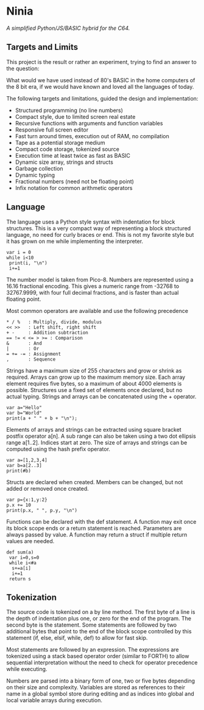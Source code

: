 # Ninia
*A simplified Python/JS/BASIC hybrid for the C64.*

## Targets and Limits

This project is the result or rather an experiment, trying to find an answer to the question:

What would we have used instead of 80's BASIC in the home computers of the 8 bit era, if we would have known and loved all the languages of today.

The following targets and limitations, guided the design and implementation:

* Structured programming (no line numbers)
* Compact style, due to limited screen real estate
* Recursive functions with arguments and function variables
* Responsive full screen editor
* Fast turn around times, execution out of RAM, no compilation
* Tape as a potential storage medium
* Compact code storage, tokenized source
* Execution time at least twice as fast as BASIC
* Dynamic size array, strings and structs
* Garbage collection
* Dynamic typing
* Fractional numbers (need not be floating point)
* Infix notation for common arithmetic operators

## Language

The language uses a Python style syntax with indentation for block structures.  This is a very compact way of representing a block structured language, no need for curly braces or end.  This is not my favorite style but it has grown on me while implementing the interpreter.

	var i = 0
	while i<10
	 print(i, "\n")
	 i+=1

The number model is taken from Pico-8.  Numbers are represented using a 16.16 fractional encoding.  This gives a numeric range from -32768 to 32767.9999, with four full decimal fractions, and is faster than actual floating point.

Most common operators are available and use the following precedence

	* / %	: Multiply, divide, modulus
	<< >>	: Left shift, right shift
	+ -		: Addition subtraction
	== != < <= > >=	: Comparison
	&		: And
	|		: Or
	= += -=	: Assignment
	,		: Sequence

Strings have a maximum size of 255 characters and grow or shrink as required. Arrays can grow up to the maximum memory size.  Each array element requires five bytes, so a maximum of about 4000 elements is possible.  Structures use a fixed set of elements once declared, but no actual typing.  Strings and arrays can be concatenated using the + operator.

	var a="Hello"
	var b="World"
	print(a + " " + b + "\n");

Elements of arrays and strings can be extracted using square bracket postfix operator a[n].  A sub range can also be taken using a two dot ellipsis range a[1..2].  Indices start at zero.  The size of arrays and strings can be computed using the hash prefix operator.

	var a=[1,2,3,4]
	var b=a[2..3]
	print(#b)

Structs are declared when created.  Members can be changed, but not added or removed once created.

	var p={x:1,y:2}
	p.x += 10
	print(p.x, " ", p.y, "\n")

Functions can be declared with the def statement.  A function may exit once its block scope ends or a return statement is reached.  Parameters are always passed by value.  A function may return a struct if multiple return values are needed.

	def sum(a)
	 var i=0,s=0
	 while i<#a
	  s+=a[i]
	  i+=1
	 return s

## Tokenization

The source code is tokenized on a by line method.  The first byte of a line is the depth of indentation plus one, or zero for the end of the program.  The second byte is the statement.  Some statements are followed by two additional bytes that point to the end of the block scope controlled by this statement (if, else, elsif, while, def) to allow for fast skip.

Most statements are followed by an expression.  The expressions are tokenized using a stack based operator order (similar to FORTH) to allow sequential interpretation without the need to check for operator precedence while executing.

Numbers are parsed into a binary form of one, two or five bytes depending on their size and complexity.  Variables are stored as references to their name in a global symbol store during editing and as indices into global and local variable arrays during execution.



